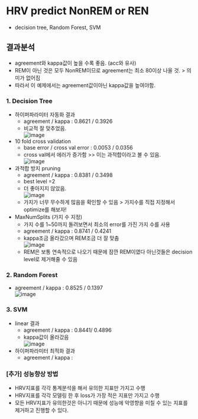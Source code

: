 # HRV predict NonREM or REN
- decision tree, Random Forest, SVM 

## 결과분석
- agreement와 kappa값이 높을 수록 좋음. (acc와 유사)
- REM이 아닌 것은 모두 NonREM이므로 agreement는 최소 80이상 나올 것. > 의미가 없어짐 
- 따라서 이 예제에서는 agreement값이아닌 kappa값을 높여야함.
### 1. Decision Tree
- 하이퍼파라미터 자동화 결과
  - agreement / kappa : 0.8621 / 0.3926
  - 비교적 잘 맞추었음.\
  ![image](https://user-images.githubusercontent.com/70633080/120320556-4a1fd480-c31d-11eb-83e6-c6179151286e.png)
- 10 fold cross validation
  - base error / cross val error : 0.0053 / 0.0356 
  - cross val에서 에러가 증가함 >> 이는 과적합이라고 볼 수 있음.\
  ![image](https://user-images.githubusercontent.com/70633080/120320983-bbf81e00-c31d-11eb-830f-09db76048b28.png)
- 과적합 방지 pruning 
  - agreement / kappa : 0.8381 / 0.3498
  - best level =2
  - 더 좋아지지 않았음.\
  ![image](https://user-images.githubusercontent.com/70633080/120321136-e649db80-c31d-11eb-8c5d-0f312ec747d3.png)
  - 가지가 너무 무수하게 많음을 확인할 수 있음 > 가지수를 직접 지정해서 optimize를 해보자!
- MaxNumSplits (가지 수 지정) 
  - 가지 수를 1~50까지 돌려보면서 최소의 error를 가진 가지 수를 사용
  - agreement / kappa : 0.8741 / 0.4241
  - kappa조금 올라갔으며 REM조금 더 잘 맞춤\
  ![image](https://user-images.githubusercontent.com/70633080/120321705-961f4900-c31e-11eb-8707-33075118fdb1.png)
  - REM은 보통 연속적으로 나오기 때문에 잠깐 REM이였다 아닌것들은 decision level로 제거해줄 수 있음
  
### 2. Random Forest
- agreement / kappa : 0.8525 / 0.1397\
![image](https://user-images.githubusercontent.com/70633080/120342750-0c2dab00-c333-11eb-824d-8f25bb4adc9f.png)

### 3. SVM
- linear 결과
  - agreement / kappa : 0.8441/ 0.4896
  - kappa값이 올라갔음\
  ![image](https://user-images.githubusercontent.com/70633080/120343052-56169100-c333-11eb-9834-107602509836.png)
- 하이퍼파라미터 최적화 결과
  - agreement / kappa :

### [추가] 성능향상 방법
- HRV지표를 각각 통계분석을 해서 유의한 지표만 가지고 수행
- HRV지표를 각각 모델링 한 후 loss가 가장 적은 지표만 가지고 수행 
- 모든 HRV지표가 유의한것은 아니기 때문에 성능에 악영향을 미칠 수 있는 지표를 제거하고 진행할 수 있다.
